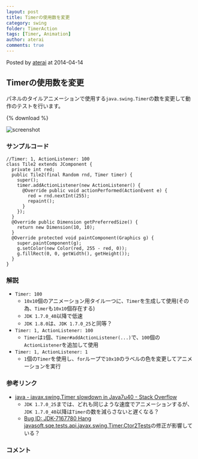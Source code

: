 ```yaml
---
layout: post
title: Timerの使用数を変更
category: swing
folder: TimerAction
tags: [Timer, Animation]
author: aterai
comments: true
---
```


Posted by [aterai](http://terai.xrea.jp/aterai.html) at 2014-04-14

## Timerの使用数を変更
パネルのタイルアニメーションで使用する`java.swing.Timer`の数を変更して動作のテストを行います。

{% download %}

![screenshot](https://lh6.googleusercontent.com/-Kc02XwN3fHA/U0qu1BcXNEI/AAAAAAAACDg/UDwGuPoJmjk/s800/TimerAction.png)

### サンプルコード
<pre class="prettyprint"><code>//Timer: 1, ActionListener: 100
class Tile2 extends JComponent {
  private int red;
  public Tile2(final Random rnd, Timer timer) {
    super();
    timer.addActionListener(new ActionListener() {
      @Override public void actionPerformed(ActionEvent e) {
        red = rnd.nextInt(255);
        repaint();
      }
    });
  }
  @Override public Dimension getPreferredSize() {
    return new Dimension(10, 10);
  }
  @Override protected void paintComponent(Graphics g) {
    super.paintComponent(g);
    g.setColor(new Color(red, 255 - red, 0));
    g.fillRect(0, 0, getWidth(), getHeight());
  }
}
</code></pre>

### 解説
- `Timer: 100`
    - `10x10`個のアニメーション用タイル一つに、`Timer`を生成して使用(その為、`Timer`も`10x10`個存在する)
    - `JDK 1.7.0_40`以降で低速
    - `JDK 1.8.0`は、`JDK 1.7.0_25`と同等？
- `Timer: 1, ActionListener: 100`
    - `Timer`は`1`個、`Timer#addActionListener(...)`で、`100`個の`ActionListener`を追加して使用
- `Timer: 1, ActionListener: 1`
    - `1`個の`Timer`を使用し、`for`ループで`10x10`のラベルの色を変更してアニメーションを実行

<!-- dummy comment line for breaking list -->

### 参考リンク
- [java - javax.swing.Timer slowdown in Java7u40 - Stack Overflow](http://stackoverflow.com/questions/18933986/javax-swing-timer-slowdown-in-java7u40)
    - `JDK 1.7.0_25`までは、どれも同じような速度でアニメーションするが、`JDK 1.7.0_40`以降は`Timer`の数を減らさないと遅くなる？
    - [Bug ID: JDK-7167780 Hang javasoft.sqe.tests.api.javax.swing.Timer.Ctor2Tests](http://bugs.sun.com/bugdatabase/view_bug.do?bug_id=7167780)の修正が影響している？

<!-- dummy comment line for breaking list -->

### コメント
